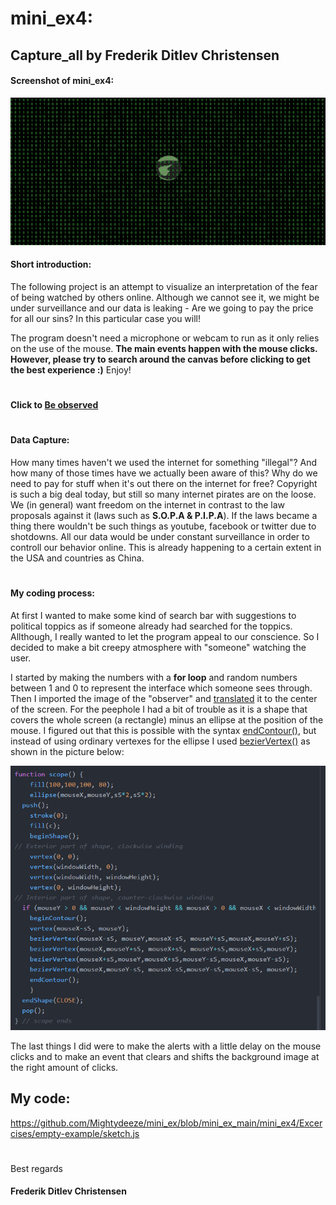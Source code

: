 # mini_ex4:
## Capture_all by Frederik Ditlev Christensen
#### Screenshot of mini_ex4:
![alt text](screenshot.png "Ones and zeros")
#### Short introduction:
The following project is an attempt to visualize an interpretation of the fear of being watched by others online. Although we cannot see it, we might be under surveillance and our data is leaking - Are we going to pay the price for all our sins? In this particular case you will!

The program doesn't need a microphone or webcam to run as it only relies on the use of the mouse. **The main events happen with the mouse clicks. However, please try to search around the canvas before clicking to get the best experience :)** Enjoy!
#
#### Click to [Be observed](https://rawgit.com/Mightydeeze/mini_ex/mini_ex_main/mini_ex4/Excercises/empty-example/index.html)
#
#### Data Capture:
How many times haven't we used the internet for something "illegal"? And how many of those times have we actually been aware of this? Why do we need to pay for stuff when it's out there on the internet for free? Copyright is such a big deal today, but still so many internet pirates are on the loose. We (in general) want freedom on the internet in contrast to the law proposals against it (laws such as **S.O.P.A & P.I.P.A**). If the laws became a thing there wouldn't be such things as youtube, facebook or twitter due to shotdowns. All our data would be under constant surveillance in order to controll our behavior online. This is already happening to a certain extent in the USA and countries as China.
#
#### My coding process:
At first I wanted to make some kind of search bar with suggestions to political toppics as if someone already had searched for the toppics. Allthough, I really wanted to let the program appeal to our conscience. So I decided to make a bit creepy atmosphere with "someone" watching the user. 

I started by making the numbers with a **for loop** and random numbers between 1 and 0 to represent the interface which someone sees through. Then I imported the image of the "observer" and [translated](https://p5js.org/reference/#/p5/translate) it to the center of the screen. For the peephole I had a bit of trouble as it is a shape that covers the whole screen (a rectangle) minus an ellipse at the position of the mouse. I figured out that this is possible with the syntax [endContour()](https://p5js.org/reference/#/p5/endContour), but instead of using ordinary vertexes for the ellipse I used [bezierVertex()](https://p5js.org/reference/#/p5/bezierVertex) as shown in the picture below:

![alt text](peephole.png "Peephole / scope")

The last things I did were to make the alerts with a little delay on the mouse clicks and to make an event that clears and shifts the background image at the right amount of clicks.

## My code:
https://github.com/Mightydeeze/mini_ex/blob/mini_ex_main/mini_ex4/Excercises/empty-example/sketch.js
  #
 Best regards 
#### Frederik Ditlev Christensen
